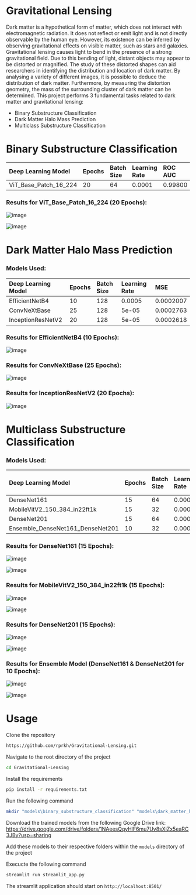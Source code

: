 # Gravitational Lensing

Dark matter is a hypothetical form of matter, which does not interact with electromagnetic radiation. It does not reflect or emit light and is not directly observable by the human eye. However, its existence can be inferred by observing gravitational effects on visible matter, such as stars and galaxies. Gravitational lensing causes light to bend in the presence of a strong gravitational field. Due to this bending of light, distant objects may appear to be distorted or magnified. The study of these distorted shapes can aid researchers in identifying the distribution and location of dark matter. By analysing a variety of different images, it is possible to deduce the distribution of dark matter. Furthermore, by measuring the distortion geometry, the mass of the surrounding cluster of dark matter can be determined. This project performs 3 fundamental tasks related to dark matter and gravitational lensing:
- Binary Substructure Classification
- Dark Matter Halo Mass Prediction
- Multiclass Substructure Classification

# Binary Substructure Classification

| Deep Learning Model                                 | Epochs | Batch Size | Learning Rate | ROC AUC |
| :-------------------------------------------------- | :----- | :--------- | :------------ | :------ |
| ViT_Base_Patch_16_224                               | 20     | 64         | 0.0001        | 0.99800 |

### Results for ViT_Base_Patch_16_224 (20 Epochs):

![image](https://user-images.githubusercontent.com/75483881/224233826-e5d5fc32-f9ca-4be6-8e0d-7cb3c728828b.png)

![image](https://user-images.githubusercontent.com/75483881/224234139-8ecf59c8-f3a4-40dc-8ee2-d1d4f447f3f5.png)

# Dark Matter Halo Mass Prediction

### Models Used:

| Deep Learning Model                                 | Epochs | Batch Size | Learning Rate | MSE       |
| :-------------------------------------------------- | :----- | :--------- | :------------ | :-------- |
| EfficientNetB4                                      | 10     | 128        | 0.0005        | 0.0002007 |
| ConvNeXtBase                                        | 25     | 128        | 5e-05         | 0.0002763 |
| InceptionResNetV2                                   | 20     | 128        | 5e-05         | 0.0002618 |

### Results for EfficientNetB4 (10 Epochs):

![image](https://user-images.githubusercontent.com/75483881/227117195-78bbe109-c16f-42bb-8574-0fbfc96f0347.png)

### Results for ConvNeXtBase (25 Epochs):

![image](https://user-images.githubusercontent.com/75483881/227117096-0063fba6-f38c-4e77-805e-b50a6639fabf.png)

### Results for InceptionResNetV2 (20 Epochs):

![image](https://user-images.githubusercontent.com/75483881/227116960-8d363a39-6efd-4a00-977e-2e7f36c89ee1.png)

# Multiclass Substructure Classification

### Models Used:

| Deep Learning Model                         | Epochs | Batch Size | Learning Rate | ROC AUC (OvO) | ROC AUC (OvR) |
| :------------------------------------------ | :----- | :--------- | :------------ | :------------ | :------------ |
| DenseNet161                                 | 15     | 64         | 0.0001        | 0.98          | 0.98          |
| MobileVitV2_150_384_in22ft1k                | 15     | 32         | 0.0001        | 0.95          | 0.95          |
| DenseNet201                                 | 15     | 64         | 0.0001        | 0.97          | 0.97          |
| Ensemble_DenseNet161_DenseNet201            | 10     | 32         | 0.0001        | 0.98          | 0.98          |

### Results for DenseNet161 (15 Epochs):

![image](https://user-images.githubusercontent.com/75483881/224229172-4de710e2-7d15-4628-8510-1c6381abdd0a.png)

![image](https://user-images.githubusercontent.com/75483881/224229506-660f53ce-362f-4f89-9ef8-5f14d07d4d18.png)

### Results for MobileVitV2_150_384_in22ft1k (15 Epochs):

![image](https://user-images.githubusercontent.com/75483881/224229270-38789ff1-5fa3-4357-8687-f517dc4565b8.png)

![image](https://user-images.githubusercontent.com/75483881/224229544-f1b38158-0d4d-48c0-8507-61496a5c3d72.png)

### Results for DenseNet201 (15 Epochs):

![image](https://user-images.githubusercontent.com/75483881/224229327-4a6c5445-7bda-440b-a768-2d201f2c3c23.png)

![image](https://user-images.githubusercontent.com/75483881/224229574-ef27eb39-e5f0-459f-a338-7d3339db6286.png)

### Results for Ensemble Model (DenseNet161 & DenseNet201 for 10 Epochs):

![image](https://user-images.githubusercontent.com/75483881/224229401-9bf29204-0551-45d1-81ec-e91f1138ea8a.png)

![image](https://user-images.githubusercontent.com/75483881/224229611-0409d10c-6807-4de4-96f9-4d97ffdcb6b2.png)

# Usage

Clone the repository

```bash
https://github.com/rprkh/Gravitational-Lensing.git
```

Navigate to the root directory of the project
```bash
cd Gravitational-Lensing
```

Install the requirements
```bash
pip install -r requirements.txt
```

Run the following command
```bash
mkdir "models\binary_substructure_classification" "models\dark_matter_halo_mass_prediction" "models\multiclass_substructure_classification"
```

Download the trained models from the following Google Drive link: 
https://drive.google.com/drive/folders/1NAeesQqyHlF6mu7Uv8sXiZx5eaRC3JBy?usp=sharing

Add these models to their respective folders within the `models` directory of the project

Execucte the following command
```bash
streamlit run streamlit_app.py
```

The streamlit application should start on `http://localhost:8501/`
